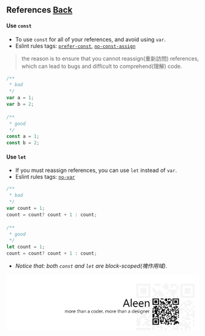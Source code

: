 ## References [**Back**](./../README.md)

#### Use `const`
- To use `const` for all of your references, and avoid using `var`.
- Eslint rules tags: [`prefer-const`](http://eslint.org/docs/rules/prefer-const.html), [`no-const-assign`](http://eslint.org/docs/rules/no-const-assign.html)

> the reason is to ensure that you cannot reassign(重新訪問) references, which can lead to bugs and difficult to comprehend(理解) code.

```js
/**
 * bad 
 */
var a = 1;
var b = 2;

/**
 * good
 */
const a = 1;
const b = 2;
```

#### Use `let`
- If you must reassign references, you can use `let` instead of `var`.
- Eslint rules tags: [`no-var`](http://eslint.org/docs/rules/no-var.html)

```js
/**
 * bad
 */
var count = 1;
count = count? count + 1 : count;
 
/**
 * good
 */
let count = 1;
count = count? count + 1 : count;
```

- *Notice that: both `const` and `let` are block-scoped(塊作用域)*.

<a href="http://aleen42.github.io/" target="_blank" ><img src="./../pic/tail.gif"></a>